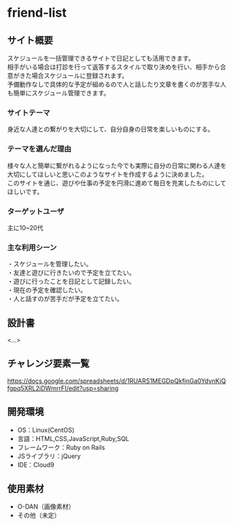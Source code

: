 # friend-list

## サイト概要
スケジュールを一括管理できるサイトで日記としても活用できます。  
相手がいる場合は打診を行って返答するスタイルで取り決めを行い、相手から合意がきた場合スケジュールに登録されます。  
予備動作なしで具体的な予定が組めるので人と話したり文章を書くのが苦手な人も簡単にスケジュール管理できます。

### サイトテーマ
身近な人達との繋がりを大切にして、自分自身の日常を楽しいものにする。

### テーマを選んだ理由
様々な人と簡単に繋がれるようになった今でも実際に自分の日常に関わる人達を大切にしてほしいと思いこのようなサイトを作成するように決めました。  
このサイトを通じ、遊びや仕事の予定を円滑に進めて毎日を充実したものにしてほしいです。  

### ターゲットユーザ
主に10~20代

### 主な利用シーン
・スケジュールを管理したい。  
・友達と遊びに行きたいので予定を立てたい。  
・遊びに行ったことを日記として記録したい。  
・現在の予定を確認したい。  
・人と話すのが苦手だが予定を立てたい。  

## 設計書
<...>

## チャレンジ要素一覧
https://docs.google.com/spreadsheets/d/1RUARS1MEGDpQkfjnGa0YdvnKiQfgpq5XRL2jDWmrrFI/edit?usp=sharing

## 開発環境
- OS：Linux(CentOS)
- 言語：HTML,CSS,JavaScript,Ruby,SQL
- フレームワーク：Ruby on Rails
- JSライブラリ：jQuery
- IDE：Cloud9

## 使用素材
- O-DAN（画像素材）  
- その他（未定）
